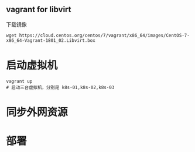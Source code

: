 ## vagrant for libvirt

下载镜像

    wget https://cloud.centos.org/centos/7/vagrant/x86_64/images/CentOS-7-x86_64-Vagrant-1801_02.Libvirt.box


# 启动虚拟机

    vagrant up
    # 启动三台虚拟机，分别是 k8s-01,k8s-02,k8s-03


# 同步外网资源

# 部署
